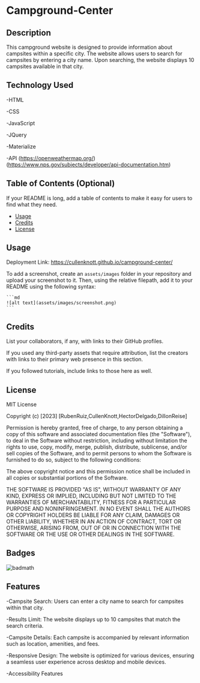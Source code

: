 # Campground-Center

## Description

This campground website is designed to provide information about campsites within a specific city. The website allows users to search for campsites by entering a city name. Upon searching, the website displays 10 campsites available in that city.

## Technology Used

-HTML

-CSS

-JavaScript

-JQuery

-Materialize

-API (https://openweathermap.org/) (https://www.nps.gov/subjects/developer/api-documentation.htm)

## Table of Contents (Optional)

If your README is long, add a table of contents to make it easy for users to find what they need.


- [Usage](#usage)
- [Credits](#credits)
- [License](#license)



## Usage

Deployment Link: https://cullenknott.github.io/campground-center/

To add a screenshot, create an `assets/images` folder in your repository and upload your screenshot to it. Then, using the relative filepath, add it to your README using the following syntax:

    ```md
    ![alt text](assets/images/screenshot.png)
    ```

## Credits

List your collaborators, if any, with links to their GitHub profiles.

If you used any third-party assets that require attribution, list the creators with links to their primary web presence in this section.

If you followed tutorials, include links to those here as well.

## License

MIT License

Copyright (c) [2023] [RubenRuiz,CullenKnott,HectorDelgado,DillonReise]

Permission is hereby granted, free of charge, to any person obtaining a copy of this software and associated documentation files (the "Software"), to deal in the Software without restriction, including without limitation the rights to use, copy, modify, merge, publish, distribute, sublicense, and/or sell copies of the Software, and to permit persons to whom the Software is furnished to do so, subject to the following conditions:

The above copyright notice and this permission notice shall be included in all copies or substantial portions of the Software.

THE SOFTWARE IS PROVIDED "AS IS", WITHOUT WARRANTY OF ANY KIND, EXPRESS OR IMPLIED, INCLUDING BUT NOT LIMITED TO THE WARRANTIES OF MERCHANTABILITY, FITNESS FOR A PARTICULAR PURPOSE AND NONINFRINGEMENT. IN NO EVENT SHALL THE AUTHORS OR COPYRIGHT HOLDERS BE LIABLE FOR ANY CLAIM, DAMAGES OR OTHER LIABILITY, WHETHER IN AN ACTION OF CONTRACT, TORT OR OTHERWISE, ARISING FROM, OUT OF OR IN CONNECTION WITH THE SOFTWARE OR THE USE OR OTHER DEALINGS IN THE SOFTWARE.

## Badges

![badmath](https://img.shields.io/badge/Project%201-Campground--Center-brightgreen)

## Features

-Campsite Search: Users can enter a city name to search for campsites within that city.

-Results Limit: The website displays up to 10 campsites that match the search criteria.

-Campsite Details: Each campsite is accompanied by relevant information such as location, amenities, and fees.

-Responsive Design: The website is optimized for various devices, ensuring a seamless user experience across desktop and mobile devices.

-Accessibility Features
